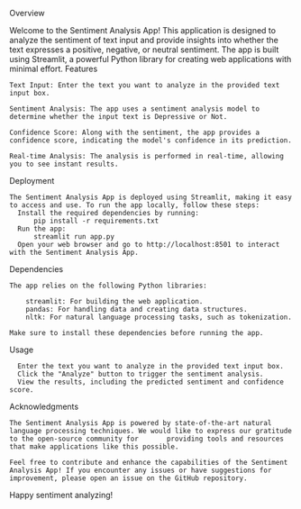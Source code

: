 Overview

Welcome to the Sentiment Analysis App! This application is designed to analyze the sentiment of text input and provide insights into whether the text expresses a positive, negative, or neutral sentiment. The app is built using Streamlit, a powerful Python library for creating web applications with minimal effort.
Features

    Text Input: Enter the text you want to analyze in the provided text input box.

    Sentiment Analysis: The app uses a sentiment analysis model to determine whether the input text is Depressive or Not.

    Confidence Score: Along with the sentiment, the app provides a confidence score, indicating the model's confidence in its prediction.

    Real-time Analysis: The analysis is performed in real-time, allowing you to see instant results.

Deployment

    The Sentiment Analysis App is deployed using Streamlit, making it easy to access and use. To run the app locally, follow these steps:
      Install the required dependencies by running:
          pip install -r requirements.txt
      Run the app:
          streamlit run app.py
      Open your web browser and go to http://localhost:8501 to interact with the Sentiment Analysis App.
Dependencies

    The app relies on the following Python libraries:
    
        streamlit: For building the web application.
        pandas: For handling data and creating data structures.
        nltk: For natural language processing tasks, such as tokenization.

    Make sure to install these dependencies before running the app.
Usage

      Enter the text you want to analyze in the provided text input box.
      Click the "Analyze" button to trigger the sentiment analysis.
      View the results, including the predicted sentiment and confidence score.

Acknowledgments

    The Sentiment Analysis App is powered by state-of-the-art natural language processing techniques. We would like to express our gratitude to the open-source community for       providing tools and resources that make applications like this possible.
    
    Feel free to contribute and enhance the capabilities of the Sentiment Analysis App! If you encounter any issues or have suggestions for improvement, please open an issue on the GitHub repository.

Happy sentiment analyzing!
